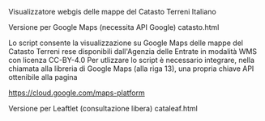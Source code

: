 Visualizzatore webgis delle mappe del Catasto Terreni Italiano

Versione per Google Maps (necessita API Google)
catasto.html

Lo script consente la visualizzazione su Google Maps delle mappe del Catasto Terreni rese disponibili dall'Agenzia delle Entrate in modalità WMS con licenza CC-BY-4.0
Per utlizzare lo script è necessario integrare, nella chiamata alla libreria di Google Maps (alla riga 13), una propria chiave API ottenibile alla pagina

https://cloud.google.com/maps-platform

Versione per Leaftlet (consultazione libera)
cataleaf.html


